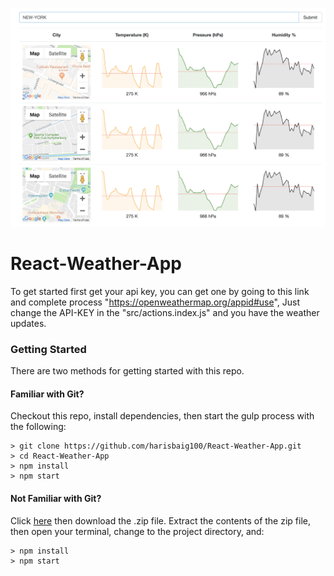 ![alt text](https://github.com/harisbaig100/React-Weather-App/blob/master/Screen%20Shot%202018-11-09%20at%205.51.05%20PM.png)

# React-Weather-App

To get started first get your api key, you can get one by going to this link and complete process "https://openweathermap.org/appid#use", Just change the API-KEY in the "src/actions.index.js" and you have the weather updates. 

### Getting Started

There are two methods for getting started with this repo.

#### Familiar with Git?
Checkout this repo, install dependencies, then start the gulp process with the following:

```
> git clone https://github.com/harisbaig100/React-Weather-App.git
> cd React-Weather-App
> npm install
> npm start
```

#### Not Familiar with Git?
Click [here](https://github.com/harisbaig100/React-Weather-App/archive/master.zip) then download the .zip file.  Extract the contents of the zip file, then open your terminal, change to the project directory, and:

```
> npm install
> npm start
```
